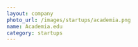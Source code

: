 ```yaml
---
layout: company
photo_url: /images/startups/academia.png
name: Academia.edu
category: startups
---
```

